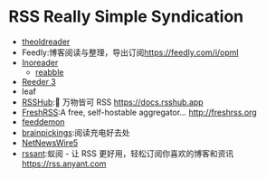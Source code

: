 # RSS Really Simple Syndication

* [theoldreader](https://theoldreader.com/)
* Feedly:博客阅读与整理，导出订阅<https://feedly.com/i/opml>
* [Inoreader](https://www.inoreader.com/dashboard)
  + [reabble](https://reabble.cn/app#/)
* [Reeder 3](http://reederapp.com/mac/)
* leaf
* [RSSHub](https://github.com/DIYgod/RSSHub):🍰 万物皆可 RSS <https://docs.rsshub.app>
* [FreshRSS](https://github.com/FreshRSS/FreshRSS):A free, self-hostable aggregator… <http://freshrss.org>
* [feeddemon](http://www.feeddemon.com/)
* [brainpickings](brainpickings.org):阅读充电好去处
* [NetNewsWire5](https://github.com/brentsimmons/NetNewsWire/releases/download/mac-5.0.2/NetNewsWire5.0.2.zip)
* [rssant](https://github.com/anyant/rssant):蚁阅 - 让 RSS 更好用，轻松订阅你喜欢的博客和资讯 <https://rss.anyant.com>
